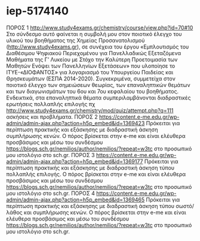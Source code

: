 # iep-5174140
ΠΟΡΟΣ 1
http://www.study4exams.gr/chemistry/course/view.php?id=70#10    Στο σύνδεσμο αυτό φαίνεται η συμβολή μου στον ποιοτικό έλεγχο του υλικού του βοηθήματος της Χημείας Προσανατολισμού
(http://www.study4exams.gr), σε συνέχεια του έργου «Εμπλουτισμός του Διαθέσιμου Ψηφιακού Περιεχομένου για Πανελλαδικώς Εξεταζόμενα Μαθήματα της Γ’ Λυκείου με Στόχο την Καλύτερη Προετοιμασία των Μαθητών Ενόψει των Πανελληνίων Εξετάσεων» που υλοποίησε το ΙΤΥΕ-«ΔΙΟΦΑΝΤΟΣ» για λογαριασμό του Υπουργείου Παιδείας και Θρησκευμάτων (ΕΣΠΑ 2014-2020). Συγκεκριμένα, συμμετείχα στον ποιοτικό έλεγχο των σημειώσεων θεωρίας, των επαναληπτικών θεμάτων και των διαγωνισμάτων του 6ου και 7ου κεφαλαίου του βοηθήματος. Ενδεικτικά, στα επαναληπτικά θέματα συμπεριλαμβάνονται διαδραστικές ερωτήσεις πολλαπλής επιλογής πχ http://www.study4exams.gr/chemistry/mod/quiz/attempt.php?q=111  ασκήσεις και προβλήματα. 
ΠΟΡΟΣ 2
https://content.e-me.edu.gr/wp-admin/admin-ajax.php?action=h5p_embed&id=1369423
Πρόκειται για περίπτωση πρακτικής και εξάσκησης με διαδραστική άσκηση συμπλήρωσης κενών. Ο πόρος βρίσκεται στην e-me και είναι ελέυθερα προσβάσιμος και μέσω του συνδέσμου
https://blogs.sch.gr/nemilios/author/nemilios/?repeat=w3tc στο προσωπικό μου ιστολόγιο στο sch.gr. 
ΠΟΡΟΣ 3
https://content.e-me.edu.gr/wp-admin/admin-ajax.php?action=h5p_embed&id=1369177
Πρόκειται για περίπτωση πρακτικής και εξάσκησης με διαδραστική άσκηση τύπου πολλαπλής επιλογής. Ο πόρος βρίσκεται στην e-me και είναι ελέυθερα προσβάσιμος και μέσω του συνδέσμου
https://blogs.sch.gr/nemilios/author/nemilios/?repeat=w3tc στο προσωπικό μου ιστολόγιο στο sch.gr.
ΠΟΡΟΣ 4
https://content.e-me.edu.gr/wp-admin/admin-ajax.php?action=h5p_embed&id=1369465
Πρόκειται για περίπτωση πρακτικής και εξάσκησης με διαδραστική άσκηση τύπου σωστό/λάθος και συμπλήρωσης κενών. Ο πόρος βρίσκεται στην e-me και είναι ελέυθερα προσβάσιμος και μέσω του συνδέσμου
https://blogs.sch.gr/nemilios/author/nemilios/?repeat=w3tc στο προσωπικό μου ιστολόγιο στο sch.gr.

